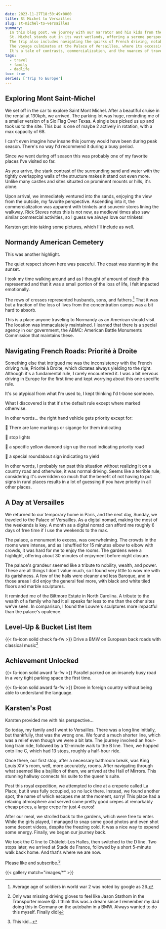 ```yaml
---

date: 2023-11-27T18:50:49+0000
title: St Michel to Versailles
slug: st-michel-to-versailles
summary:
  In this blog post, we journey with our narrator and his kids from the unique beauty of St. Michel to the overwhelming grandeur of Versailles.
  St. Michel stands out in its vast wetlands, offering a serene perspective from the sands.
  The trip also includes navigating the quirks of French driving, notably the often-irrelevant rule of Priorité des Autoroutes.
  The voyage culminates at the Palace of Versailles, where its excessive opulence contrasts sharply with the impactful art of the Louvre, leaving our digital nomad more impressed with the latter.
  It's a tale of contrasts, commercialization, and the nuances of travel.
tags:
  - travel
  - family
  - dadlife
toc: true
series: ['Trip To Europe']
---
```


## Exploring Mont Saint-Michel

We set off in the car to explore Saint Mont Michel.
After a beautiful cruise in the rental at 130kph, we arrived.
The parking lot was huge, reminding me of a smaller version of a Six Flag Over Texas.
A single bus picked us up and took us to the site.
This bus is one of maybe 2 actively in rotation, with a max capacity of 68.

I can't even imagine how insane this journey would have been during peak season.
There's no way I'd recommend it during a busy period.

Since we went during off season this was probably one of my favorite places I've visited so far.

As you arrive, the stark contrast of the surrounding sand and water with the tightly overlapping walls of the structure makes it stand out even more.
Unlike many castles and sites situated on prominent mounts or hills, it's alone.

Upon arrival, we immediately ventured into the sands, enjoying the view from the outside, my favorite perspective.
Ascending into it, the commercialization was apparent with trinkets and souvenir stores lining the walkway.
Rick Steves notes this is not new, as medieval times also saw similar commercial activities, so I guess we always love our trinkets!

Karsten got into taking some pictures, which I'll include as well.

## Normandy American Cemetery

This was another highlight.

The quiet respect shown here was peaceful.
The coast was stunning in the sunset.

I took my time walking around and as I thought of amount of death this represented and that it was a small portion of the loss of life, I felt impacted emotionally.

The rows of crosses represented husbands, sons, and fathers.[^3]
That it was but a fraction of the loss of lives from the concentration camps was a bit hard to absorb.

This is a place anyone traveling to Normandy as an American should visit.
The location was immaculately maintained.
I learned that there is a special agency in our government, the ABMC: American Battle Monuments Commission that maintains these.

## Navigating French Roads: Priorité à Droite

Something else that intrigued me was the inconsistency with the French driving rule, Priorité à Droite, which dictates always yielding to the right.
Although it's a fundamental rule, I rarely encountered it.
I was a bit nervous driving in Europe for the first time and kept worrying about this one specific rule.

It's so atypical from what I'm used to, I kept thinking I'd t-bone someone.

What I discovered is that it's the default rule except where marked otherwise.

In other words... the right hand vehicle gets priority except for:

🚩 There are lane markings or sigange for them indicating

🚩 stop lights

🚩 a specific yellow diamond sign up the road indicating priority road

🚩 a special roundabout sign indicating to yield

In other words, I probably ran past this situation without realizing it on a country road and otherwise, it was normal driving.
Seems like a terrible rule, considering it's overridden so much that the benefit of not having to put signs in rural places results in a lot of guessing if you have priority in all other places.

## A Day at Versailles

We returned to our temporary home in Paris, and the next day, Sunday, we traveled to the Palace of Versailles.
As a digital nomad, making the most of the weekends is key.
A month as a digital nomad can afford me roughly 6 days of free time if I use the weekends to the max.

The palace, a monument to excess, was overwhelming.
The crowds in the rooms were intense, and as I shuffled for 15 minutes elbow to elbow with crowds, it was hard for me to enjoy the rooms.
The gardens were a highlight, offering about 30 minutes of enjoyment before night closure.

The palace's grandeur seemed like a tribute to nobility, wealth, and power.
These are all things I don't value much, so I found very little to wow me with its garishness.
A few of the halls were cleaner and less Baroque, and in those areas I did enjoy the general feel more, with black and white tiled floors and marble sculptures.

It reminded me of the Biltmore Estate in North Carolina.
A tribute to the wealth of a family who had it all speaks far less to me than the other sites we've seen.
In comparison, I found the Louvre's sculptures more impactful than the palace's opulence.

## Level-Up & Bucket List Item

{{< fa-icon solid  check fa-fw >}} Drive a BMW on European back roads with classical music[^2]

## Achievement Unlocked

{{< fa-icon solid  award fa-fw >}} Parallel parked on an insanely busy road in a very tight parking space the first time.

{{< fa-icon solid  award fa-fw >}} Drove in foreign country without being able to understand the language.

## Karsten's Post

Karsten provided me with his perspective...

So today, my family and I went to Versailles.
There was a long line initially, but thankfully, that was the wrong one.
We found a much shorter line, which was a relief even though we were a bit late.
The journey involved an hour-long train ride, followed by a 12-minute walk to the B line.
Then, we hopped onto line C, which had 13 stops, roughly a half-hour ride.

Once there, our first stop, after a necessary bathroom break, was King Louis XIV's room, well, more accurately, rooms.
After navigating through what seemed like a bajillion of them, we arrived at the Hall of Mirrors.
This stunning hallway connects his suite to the queen's suite.

Post this royal expedition, we attempted to dine at a creperie called La Place, but it was fully occupied, so no luck there.
Instead, we found another spot, the name of which escapes me at the moment, sorry!
This place had a relaxing atmosphere and served some pretty good crepes at remarkably cheap prices, a large crepe for just 4 euros!

After our meal, we strolled back to the gardens, which were free to enter.
While the girls played, I managed to snap some good photos and even shot some decent videos, despite the freezing cold.
It was a nice way to expend some energy.
Finally, we began our journey back.

We took the C line to Châtelet-Les Halles, then switched to the D line.
Two stops later, we arrived at Stade de France, followed by a short 5-minute walk back home.
And that's where we are now.

Please like and subscribe.[^1]

{{< gallery match="images/*" >}}

[^1]: This kid...
[^2]: Only was missing driving gloves to feel like Jason Stathom in the Transporter movie 😁. I think this was a dream since I remember my dad doing this in Germany on the autobahn in a BMW. Always wanted to do this myself. Finally did!
[^3]: Average age of soldiers in world war 2 was noted by google as 26.
